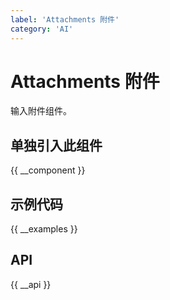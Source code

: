 ```yaml
---
label: 'Attachments 附件'
category: 'AI'
---
```


# Attachments 附件

输入附件组件。

## 单独引入此组件

{{ __component }}

## 示例代码

{{ __examples }}

## API

{{ __api }}
